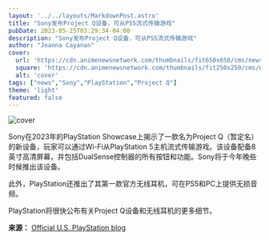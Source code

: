 ```yaml
---
layout: '../../layouts/MarkdownPost.astro'
title: "Sony发布Project Q设备，可从PS5流式传输游戏"
pubDate: 2023-05-25T03:29:34-04:00
description: "Sony发布Project Q设备，可从PS5流式传输游戏"
author: "Joanna Cayanan"
cover:
  url: 'https://cdn.animenewsnetwork.com/thumbnails/fit650x650/cms/news/198419/project-q.jpg'
  square: 'https://cdn.animenewsnetwork.com/thumbnails/fit250x250/cms/news/198419/project-q.jpg'
  alt: 'cover'
tags: ["news","Sony","PlayStation","Project Q"]
theme: 'light'
featured: false
---
```


![cover](https://cdn.animenewsnetwork.com/thumbnails/fit650x650/cms/news/198419/project-q.jpg)

Sony在2023年的PlayStation Showcase上揭示了一款名为Project Q（暂定名）的新设备，玩家可以通过Wi-Fi从PlayStation 5主机流式传输游戏。该设备配备8英寸高清屏幕，并包括DualSense控制器的所有按钮和功能。Sony将于今年晚些时候推出该设备。

此外，PlayStation还推出了其第一款官方无线耳机，可在PS5和PC上提供无损音频。

PlayStation将很快公布有关Project Q设备和无线耳机的更多细节。

**来源：** [Official U.S. PlayStation blog](https://blog.playstation.com/2023/05/24/playstation-showcase-recap-everything-announced-at-todays-show/)